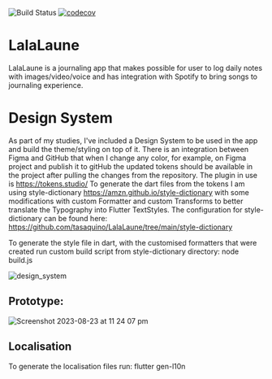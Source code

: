 ![Build Status](https://github.com/tasaquino/LalaLaune/actions/workflows/main.yml/badge.svg?branch=main)
[![codecov](https://codecov.io/gh/tasaquino/LalaLaune/graph/badge.svg?token=0RIRM8T98A)](https://codecov.io/gh/tasaquino/LalaLaune)

# LalaLaune
LalaLaune is a journaling app that makes possible for user to log daily notes with images/video/voice and has integration with Spotify to bring songs to journaling experience.

# Design System
As part of my studies, I've included a Design System to be used in the app and build the theme/styling on top of it.
There is an integration between Figma and GitHub that when I change any color, for example, on Figma project and publish it to gitHub the updated tokens should be available in the project after pulling the changes from the repository.
The plugin in use is https://tokens.studio/
To generate the dart files from the tokens I am using style-dictionary https://amzn.github.io/style-dictionary with some modifications with custom Formatter and custom Transforms to better translate the Typography into Flutter TextStyles.
The configuration for style-dictionary can be found here: https://github.com/tasaquino/LalaLaune/tree/main/style-dictionary

To generate the style file in dart, with the customised formatters that were created run custom build script from style-dictionary directory:
    node build.js

![design_system](https://github.com/tasaquino/LalaLaune/assets/10437479/02e36715-6f18-42b9-8bca-ed68136dbb7f)

## Prototype:
![Screenshot 2023-08-23 at 11 24 07 pm](https://github.com/tasaquino/LalaLaune/assets/10437479/43d64ac5-300a-4457-a55b-fbc6e73ff2b1)

## Localisation
To generate the localisation files run:
    flutter gen-l10n